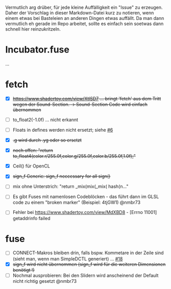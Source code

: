 Vermutlich arg drüber, für jede kleine Auffälligkeit ein "Issue" zu erzeugen. Daher der Vorschlag in dieser Markdown-Datei kurz zu notieren, wenn einem etwas bei Basteleien an anderen Dingen etwas auffällt. Da man dann vermutlich eh gerade im Repo arbeitet, sollte es einfach sein soetwas dann schnell hier reinzukritzeln.

# Incubator.fuse

...

# fetch

- [x] <del>https://www.shadertoy.com/view/XtlSD7 ... bringt 'fetch' aus dem Tritt wegen der Sound-Section. -> Sound-Section Code wird einfach übernommen
- [ ] to_float2(-1.0f) ... nicht erkannt
- [ ] Floats in defines werden nicht ersetzt; siehe [#6](https://github.com/nmbr73/Fetch-n-Fuse/issues/6)
- [x] <del>.g wird durch .yg oder so ersetzt</del>
- [x] <del>noch offen: "return to_float4(color.r/255.0f,color.g/255.0f,color.b/255.0f,1.0f);"
- [x] Ceil() für OpenCL
- [x] <del>sign_f Generic: sign_f neccessary for all sign()
- [ ] mix ohne Unterstrich:  "return _mix(mix(_mix( hash(n..."
- [ ] Es gibt Fuses mit namenlosen Codeblöcken - das führt dann im GLSL code zu einem "broken marker" (Beispiel: 4tjGW1) @nmbr73
- [ ] Fehler bei https://www.shadertoy.com/view/MdXBD8 - [Errno 11001] getaddrinfo failed


# fuse

- [ ] CONNECT-Makros bleiben drin, falls bspw. Kommetare in der Zeile sind (sieht man, wenn man SimpleDCTL generiert) ... [#18](https://github.com/nmbr73/Fetch-n-Fuse/issues/18)
- [x] <del>sign_f wird nicht übernommen (sign_f wird für die weiteren Dimensionen benötigt !)
- [ ] Nochmal ausprobieren: Bei den Slidern wird anscheinend der Default nicht richtig gesetzt @nmbr73
